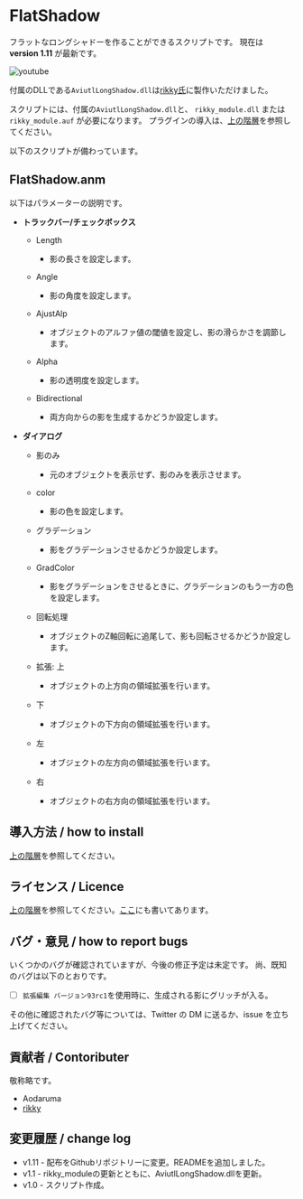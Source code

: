 # FlatShadow

フラットなロングシャドーを作ることができるスクリプトです。
現在は **version 1.11** が最新です。

![youtube](https://www.youtube.com/watch?v=apWXd0f95eE)

付属のDLLである`AviutlLongShadow.dll`は[rikky氏](https://twitter.com/rikky_mausu)に製作いただけました。

スクリプトには、付属の`AviutlLongShadow.dll`と、 `rikky_module.dll` または `rikky_module.auf` が必要になります。
プラグインの導入は、[上の階層](https://github.com/Aodaruma/Aodaruma-AviUtl-Script)を参照してください。

以下のスクリプトが備わっています。

## FlatShadow.anm

以下はパラメーターの説明です。

- **トラックバー/チェックボックス**

  - Length
    
    - 影の長さを設定します。
  - Angle
    - 影の角度を設定します。
  - AjustAlp
    - オブジェクトのアルファ値の閾値を設定し、影の滑らかさを調節します。
  - Alpha
    - 影の透明度を設定します。
  - Bidirectional
    - 両方向からの影を生成するかどうか設定します。

- **ダイアログ**

  - 影のみ
    
    - 元のオブジェクトを表示せず、影のみを表示させます。
  - color
    
    - 影の色を設定します。
  - グラデーション
    - 影をグラデーションさせるかどうか設定します。
  - GradColor
    - 影をグラデーションをさせるときに、グラデーションのもう一方の色を設定します。
  - 回転処理
    - オブジェクトのZ軸回転に追尾して、影も回転させるかどうか設定します。
  - 拡張: 上
    - オブジェクトの上方向の領域拡張を行います。
  - 下
    - オブジェクトの下方向の領域拡張を行います。
  - 左
    - オブジェクトの左方向の領域拡張を行います。
  - 右
    - オブジェクトの右方向の領域拡張を行います。

## 導入方法 / how to install

[上の階層](https://github.com/Aodaruma/Aodaruma-AviUtl-Script)を参照してください。

## ライセンス / Licence

[上の階層](https://github.com/Aodaruma/Aodaruma-AviUtl-Script)を参照してください。[ここ](https://github.com/Aodaruma/Aodaruma-AviUtl-Script/blob/main/LICENSE)にも書いてあります。

## バグ・意見 / how to report bugs

いくつかのバグが確認されていますが、今後の修正予定は未定です。
尚、既知のバグは以下のとおりです。

- [ ] `拡張編集 バージョン93rc1`を使用時に、生成される影にグリッチが入る。

その他に確認されたバグ等については、Twitter の DM に送るか、issue を立ち上げてください。

## 貢献者 / Contoributer

敬称略です。

- Aodaruma
- [rikky](https://twitter.com/rikky_mausu)

## 変更履歴 / change log

- v1.11 - 配布をGithubリポジトリーに変更。READMEを追加しました。
- v1.1 - rikky_moduleの更新とともに、AviutlLongShadow.dllを更新。
- v1.0 - スクリプト作成。

